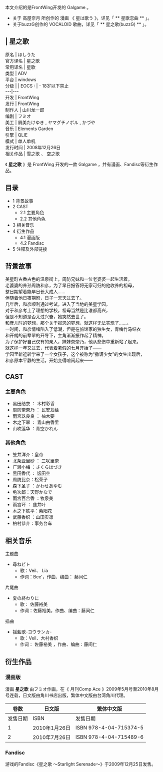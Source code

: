 本文介绍的是FrontWing开发的  Galgame  。

  * 关于  高屋奈月  所创作的  漫画  《  星は歌う  》，详见「 ** 星歌恋曲  ** 」。 
  * 关于buzzG创作的  VOCALOID  歌曲，详见「 ** 星之歌(buzzG)  ** 」。 

|  星之歌  
---  
原名  |  ほしうた   
官方译名  |  星之歌   
常用译名  |  星歌   
类型  |  ADV   
平台  |  windows   
分级  |  |  EOCS  :  |  \- 18岁以下禁止   
---|---  
开发  |  FrontWing   
发行  |  FrontWing   
制作人  |  山川龙一郎   
编剧  |  フミオ   
美工  |  屑美たけゆき , ヤマグチノボル , かづや   
音乐  |  Elements Garden   
引擎  |  QLIE   
模式  |  单人单机   
发行时间  |  2008年12月26日   
相关作品  |  雪之歌  、  空之歌   
  
《 **星之歌** 》是  FrontWing  开发的一款  Galgame  ，并有漫画、Fandisc等衍生作品。

##  目录

  * 1  背景故事 
  * 2  CAST 
    * 2.1  主要角色 
    * 2.2  其他角色 
  * 3  相关音乐 
  * 4  衍生作品 
    * 4.1  漫画版 
    * 4.2  Fandisc 
  * 5  注释及外部链接 

##  背景故事

美星町古香古色的温泉街上，周防兄妹和一位老婆婆一起生活着。  
老婆婆的养孙周防和彦，为了早日报答将无家可归的他收养的祖母，  
整日期望着能早日长大成人……  
伴随着他日夜期盼，日子一天天过去了。  
几年后，和彦顺利通过考试，进入了当地的美星学园。  
对于和彦考上了理想的学校，祖母当然是比谁都高兴，  
但是不知道是否太过兴奋，她突然去世了。  
和彦儿时的梦想，那个关于报恩的梦想，就这样无法实现了……。  
一时间，和彦情绪陷入了低潮，但是在旅馆家的独生女，青梅竹马结衣  
和开朗的前辈翠的开导下，主角渐渐振作起了精神。  
为了保护好自己仅有的亲人，妹妹奈奈乃，他从悲伤中重新站了起来。  
就这样一年又过去，代表着暑假的七月开始了――  
学园里新近转学来了一个女孩子，这个被称为“撒谎少女”的女生出现后，  
和彦原本平静的生活，开始变得喧闹起来――

##  CAST

###  主要角色

  * 黑田结衣  ：  木村彩香 
  * 周防奈奈乃  ：  民安友绘 
  * 雨宫玖良良  ：  柚木要 
  * 木之下翠  ：  青山由香里 
  * 山吹莲华  ：青空かれん 

###  其他角色

  * 笠井洋介：皇帝 
  * 北条亚里砂  ：  三咲里奈 
  * 广濑小梅  ：さくらはづき 
  * 黑田香代  ：  饭田空 
  * 周防比奈：松荣子 
  * 森下圣子  ：かわせあゆむ 
  * 龟次郎：天野かなで 
  * 雨宫百合香  ：牧泉美 
  * 雨宫环  ：  韭井叶 
  * 木之下铁平：紫阳花 
  * 武藤香织  ：山田实凛 
  * 柏村恭介：事务台车 

##  相关音乐

主题曲

  * 尋ねビト 
    * 歌：Veil、  Lia 
    * 作词：Bee'，作曲、编曲：  藤间仁 

片尾曲

  * 夏の終わりに 
    * 歌：  佐藤裕美 
    * 作词：佐藤裕美，作曲、编曲：藤间仁 

插曲

  * 揺藍歌-ヨウランカ- 
    * 歌：Veil、大村香织 
    * 作词：  佐藤裕美  ，作曲、编曲：藤间仁 

##  衍生作品

###  漫画版

漫画 **星之歌** 由フミオ作画，在《  月刊Comp Ace
》2009年5月号至2010年8月号连载，日文版由角川书店出版，繁体中文版由台湾角川代理。

|  卷数  |  日文版  |  繁体中文版   
---|---|---  
发售日期  |  ISBN  |  发售日期  |  ISBN   
1  |  2010年1月26日  |  ISBN 978-4-04-715374-5  |  2011年8月20日  |  ISBN 9789862871065   
2  |  2010年7月26日  |  ISBN 978-4-04-715489-6  |  2011年9月29日  |  ISBN 9789862873724   
  
###  Fandisc

游戏的Fandisc《星之歌 ～Starlight Serenade～》于2009年12月25日发售。